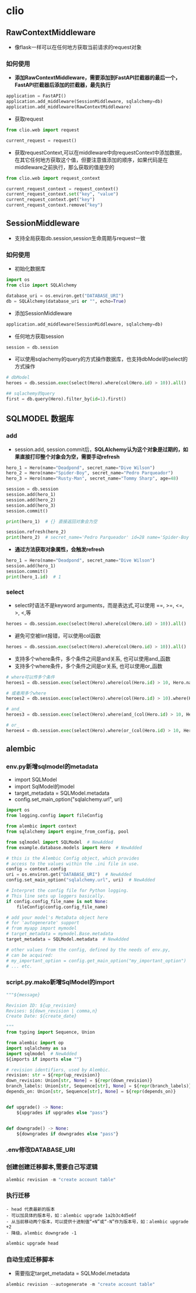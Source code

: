 # clio

## RawContextMiddleware

- 像flask一样可以在任何地方获取当前请求的request对象

### 如何使用

- **添加RawContextMiddleware，需要添加到FastAPI拦截器的最后一个，FastAPI拦截器后添加的拦截器，最先执行**

```python
application = FastAPI()
application.add_middleware(SessionMiddleware, sqlalchemy=db)
application.add_middleware(RawContextMiddleware)
```

- 获取request

```python
from clio.web import request

current_request = request()
```

- 获取requestContext,可以在middleware中向requestContext中添加数据，在其它任何地方获取这个值，但要注意值添加的顺序，如果代码是在middleware之前执行，那么获取的值是空的

```python
from clio.web import request_context

current_request_context = request_context()
current_request_context.set("key", "value")
current_request_context.get("key")
current_request_context.remove("key")
```

## SessionMiddleware

- 支持全局获取db.session,session生命周期与request一致

### 如何使用

- 初始化数据库

```python
import os
from clio import SQLAlchemy

database_uri = os.environ.get("DATABASE_URI")
db = SQLAlchemy(database_uri or "", echo=True)
```

- 添加SessionMiddleware

```python
application.add_middleware(SessionMiddleware, sqlalchemy=db)
```

- 任何地方获取session

```python
session = db.session
```

- 可以使用sqlachemy的query的方式操作数据库，也支持dbModel的select的方式操作

```python
# dbModel
heroes = db.session.exec(select(Hero).where(col(Hero.id) > 10)).all()

## sqlachemy的query
first = db.query(Hero).filter_by(id=1).first()
```

## SQLMODEL 数据库

### add

- session.add, session.commit后，**SQLAlchemy认为这个对象是过期的，如果直接打印整个对象会为空，需要手动refresh**

```python
hero_1 = Hero(name="Deadpond", secret_name="Dive Wilson")
hero_2 = Hero(name="Spider-Boy", secret_name="Pedro Parqueador")
hero_3 = Hero(name="Rusty-Man", secret_name="Tommy Sharp", age=48)

session = db.session
session.add(hero_1)
session.add(hero_2)
session.add(hero_3)
session.commit()

print(hero_1)  # {} 直接返回对象会为空

session.refresh(hero_2)
print(hero_2)  # secret_name='Pedro Parqueador' id=28 name='Spider-Boy' age=None
```

- **通过方法获取对象属性，会触发refresh**

```python
hero_1 = Hero(name="Deadpond", secret_name="Dive Wilson")
session.add(hero_1)
session.commit()
print(hero_1.id)  # 1
```

### select

- select时语法不是keyword arguments，而是表达式,可以使用 ==, >=, <=, >, <,等

```python
heroes = db.session.exec(select(Hero).where(col(Hero.id) > 10)).all()
```

- 避免可空被lint报错，可以使用col函数

```python
heroes = db.session.exec(select(Hero).where(col(Hero.id) > 10)).all()
```

- 支持多个where条件，多个条件之间是and关系, 也可以使用and_函数
- 支持多个where条件，多个条件之间是or关系, 也可以使用or_函数

```python
# where可以传多个条件
heroes1 = db.session.exec(select(Hero).where(col(Hero.id) > 10, Hero.name == "Deadpond")).all()

# 或者用多个where
heroes2 = db.session.exec(select(Hero).where(col(Hero.id) > 10).where(Hero.name == "Deadpond")).all()

# and_
heroes3 = db.session.exec(select(Hero).where(and_(col(Hero.id) > 10, Hero.name == "Deadpond"))).all()

# or_
heroes4 = db.session.exec(select(Hero).where(or_(col(Hero.id) > 10, Hero.name == "Deadpond"))).all()
```

## alembic

### env.py新增sqlmodel的metadata
- import SQLModel
- import SqlModel的model
- target_metadata = SQLModel.metadata
- config.set_main_option("sqlalchemy.url", uri)

```python
import os
from logging.config import fileConfig

from alembic import context
from sqlalchemy import engine_from_config, pool

from sqlmodel import SQLModel  # NewAdded
from example.database.models import Hero  # NewAdded

# this is the Alembic Config object, which provides
# access to the values within the .ini file in use.
config = context.config
uri = os.environ.get("DATABASE_URI")  # NewAdded
config.set_main_option("sqlalchemy.url", uri)  # NewAdded

# Interpret the config file for Python logging.
# This line sets up loggers basically.
if config.config_file_name is not None:
    fileConfig(config.config_file_name)

# add your model's MetaData object here
# for 'autogenerate' support
# from myapp import mymodel
# target_metadata = mymodel.Base.metadata
target_metadata = SQLModel.metadata  # NewAdded

# other values from the config, defined by the needs of env.py,
# can be acquired:
# my_important_option = config.get_main_option("my_important_option")
# ... etc.
```

### script.py.mako新增SqlModel的import

```python
"""${message}

Revision ID: ${up_revision}
Revises: ${down_revision | comma,n}
Create Date: ${create_date}

"""
from typing import Sequence, Union

from alembic import op
import sqlalchemy as sa
import sqlmodel  # NewAdded
${imports if imports else ""}

# revision identifiers, used by Alembic.
revision: str = ${repr(up_revision)}
down_revision: Union[str, None] = ${repr(down_revision)}
branch_labels: Union[str, Sequence[str], None] = ${repr(branch_labels)}
depends_on: Union[str, Sequence[str], None] = ${repr(depends_on)}


def upgrade() -> None:
    ${upgrades if upgrades else "pass"}


def downgrade() -> None:
    ${downgrades if downgrades else "pass"}

```

### .env修改DATABASE_URI

### 创建创建迁移脚本,需要自己写逻辑

```python
alembic revision -m "create account table"
```

### 执行迁移
    - head 代表最新的版本
    - 可以加具体的版本号，如：alembic upgrade 1a2b3c4d5e6f
    - 从当前移动两个版本，可以提供十进制值“+N”或“-N”作为版本号，如：alembic upgrade +2
    - 降级，alembic downgrade -1

```python
alembic upgrade head
```

### 自动生成迁移脚本
- 需要指定target_metadata = SQLModel.metadata

```python
alembic revision --autogenerate -m "create account table"
```
